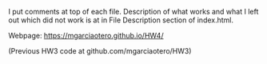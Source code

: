 

I put comments at top of each file. 
Description of what works and what I left out which did not work
is at in File Description section of index.html.

Webpage: https://mgarciaotero.github.io/HW4/

(Previous HW3 code at github.com/mgarciaotero/HW3)
